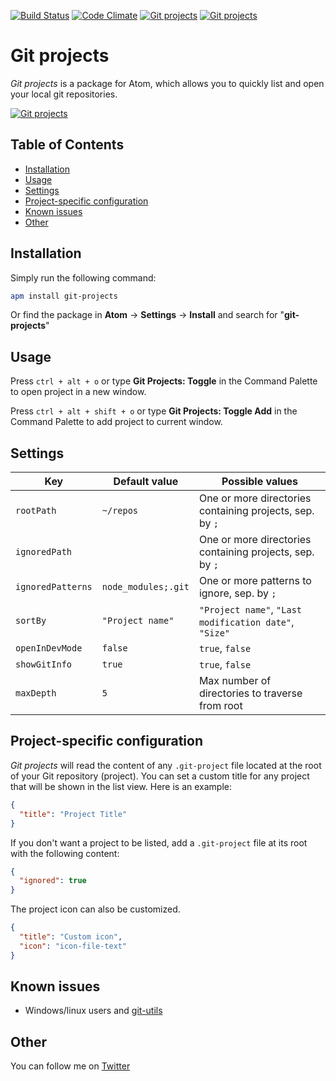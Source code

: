 [![Build Status](https://travis-ci.org/prrrnd/atom-git-projects.svg?branch=master)](https://travis-ci.org/prrrnd/atom-git-projects)
[![Code Climate](https://codeclimate.com/github/prrrnd/atom-git-projects/badges/gpa.svg)](https://codeclimate.com/github/prrrnd/atom-git-projects)
[![Git projects](https://img.shields.io/apm/dm/git-projects.svg)](https://atom.io/packages/git-projects)
[![Git projects](https://img.shields.io/apm/v/git-projects.svg)](https://atom.io/packages/git-projects)

# Git projects

_Git projects_ is a package for Atom, which allows you to quickly list and open your local git repositories.

[![Git projects](https://github.com/prrrnd/atom-git-projects/raw/master/capture.gif)](https://atom.io/packages/git-projects)

## Table of Contents
  * [Installation](#installation)
  * [Usage](#usage)
  * [Settings](#settings)
  * [Project-specific configuration](#project-specific-configuration)
  * [Known issues](#known-issues)
  * [Other](#other)


## Installation <a id="installation"></a>

Simply run the following command:
```sh
apm install git-projects
```

Or find the package in **Atom** &rarr; **Settings** &rarr; **Install** and search for "**git-projects**"

## Usage <a id="usage"></a>

Press `ctrl + alt + o` or type **Git Projects: Toggle** in the Command Palette to open project in a new window.

Press `ctrl + alt + shift + o` or type **Git Projects: Toggle Add** in the Command Palette to add project to current window.

## Settings <a id="settings"></a>

| Key                     | Default value      | Possible values                                            |
|-------------------------|--------------------|------------------------------------------------------------|
| `rootPath`              | `~/repos`          | One or more directories containing projects, sep. by `;`   |
| `ignoredPath`           | ` `                | One or more directories containing projects, sep. by `;`   |
| `ignoredPatterns`       | `node_modules;.git`| One or more patterns to ignore, sep. by `;`                |
| `sortBy`                | `"Project name"`   | `"Project name"`, `"Last modification date"`, `"Size"`     |
| `openInDevMode`         | `false`            | `true`, `false`                                            |
| `showGitInfo`           | `true`             | `true`, `false`                                            |
| `maxDepth`              | `5`                | Max number of directories to traverse from root            |

## Project-specific configuration  <a id="project-specific-configuration"></a>

_Git projects_ will read the content of any `.git-project` file located at the root of your Git repository (project).
You can set a custom title for any project that will be shown in the list view.
Here is an example:
```json
{
  "title": "Project Title"
}
```

If you don't want a project to be listed, add a `.git-project` file at its root with the following content:
```json
{
  "ignored": true
}
```

The project icon can also be customized.
```json
{
  "title": "Custom icon",
  "icon": "icon-file-text"
}
```

## Known issues <a id="known-issues"></a>

- Windows/linux users and [git-utils](https://github.com/atom/git-utils/issues)

## Other <a id="other"></a>

You can follow me on [Twitter](https://twitter.com/prrrnd)